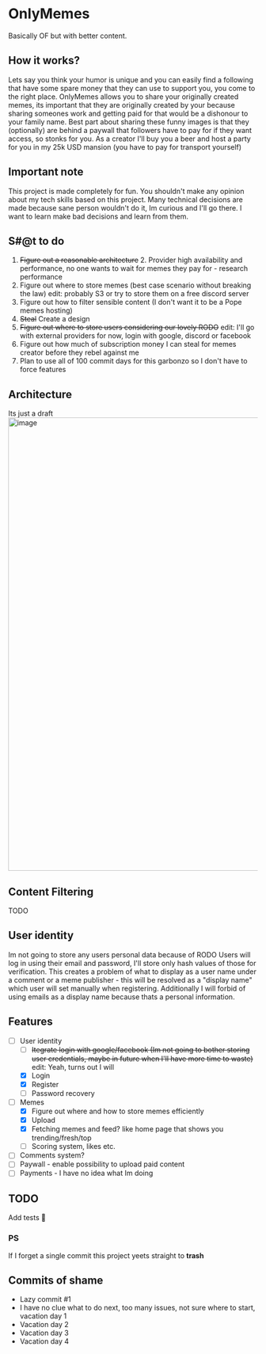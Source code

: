 # OnlyMemes
Basically OF but with better content.

## How it works?
Lets say you think your humor is unique and you can easily find a following that have some spare money that they can use to support you, you come to the right place.
OnlyMemes allows you to share your originally created memes, its important that they are originally created by your because sharing someones work and getting paid for that would be a dishonour to your family name.
Best part about sharing these funny images is that they (optionally) are behind a paywall that followers have to pay for if they want access, so stonks for you.
As a creator I'll buy you a beer and host a party for you in my 25k USD mansion (you have to pay for transport yourself)

## Important note
This project is made completely for fun.
You shouldn't make any opinion about my tech skills based on this project.
Many technical decisions are made because sane person wouldn't do it, Im curious and I'll go there.
I want to learn make bad decisions and learn from them.

## S#@t to do
1. ~~Figure out a reasonable architecture~~
	2. Provider high availability and performance, no one wants to wait for memes they pay for - research performance
2. Figure out where to store memes (best case scenario without breaking the law) edit: probably S3 or try to store them on a free discord server
3. Figure out how to filter sensible content (I don't want it to be a Pope memes hosting)
4. ~~Steal~~ Create a design
5. ~~Figure out where to store users considering our lovely RODO~~ edit: I'll go with external providers for now, login with google, discord or facebook
6. Figure out how much of subscription money I can steal for memes creator before they rebel against me
7. Plan to use all of 100 commit days for this garbonzo so I don't have to force features

## Architecture
Its just a draft
<img width="916" alt="image" src="https://github.com/Bartekkur1/OnlyMemes/assets/15158339/f860f23f-7c12-4833-9ff8-da695e71fb79">


## Content Filtering
TODO

## User identity

Im not going to store any users personal data because of RODO
Users will log in using their email and password, I'll store only hash values of those for verification.
This creates a problem of what to display as a user name under a comment or a meme publisher - this will be resolved as a "display name" which user will set manually when registering.
Additionally I will forbid of using emails as a display name because thats a personal information.

## Features

- [ ] User identity
	- [ ] ~~Itegrate login with google/facebook (Im not going to bother storing user credentials, maybe in future when I'll have more time to waste)~~ edit: Yeah, turns out I will
	- [x] Login
	- [x] Register
	- [ ] Password recovery
 - [ ] Memes
 	- [x] Figure out where and how to store memes efficiently
	- [x] Upload
	- [x] Fetching memes and feed? like home page that shows you trending/fresh/top
  	- [ ] Scoring system, likes etc.
- [ ] Comments system?
- [ ] Paywall - enable possibility to upload paid content
- [ ] Payments - I have no idea what Im doing

## TODO

Add tests 🥶

### PS
If I forget a single commit this project yeets straight to **trash**

## Commits of shame

- Lazy commit #1
- I have no clue what to do next, too many issues, not sure where to start, vacation day 1
- Vacation day 2
- Vacation day 3
- Vacation day 4